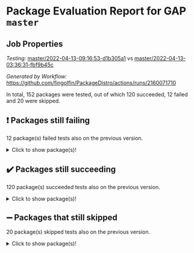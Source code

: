 # Package Evaluation Report for GAP `master`

## Job Properties

*Testing:* [master/2022-04-13-09:16:53-d1b305a1](https://github.com/fingolfin/PackageDistro/blob/data/reports/master/2022-04-13-09:16:53-d1b305a1) vs [master/2022-04-13-03:36:31-fbf9b45c](https://github.com/fingolfin/PackageDistro/blob/data/reports/master/2022-04-13-03:36:31-fbf9b45c)

*Generated by Workflow:* https://github.com/fingolfin/PackageDistro/actions/runs/2160071710

In total, 152 packages were tested, out of which 120 succeeded, 12 failed and 20 were skipped.

## :exclamation: Packages still failing

12 package(s) failed tests also on the previous version.<details> <summary>Click to show package(s)!</summary>

- fining 1.4.1 [(failure)](https://github.com/fingolfin/PackageDistro/runs/6004345824?check_suite_focus=true)<br>
- francy 1.2.4 [(failure)](https://github.com/fingolfin/PackageDistro/runs/6004346203?check_suite_focus=true)<br>
- hap 1.38 [(failure)](https://github.com/fingolfin/PackageDistro/runs/6004347055?check_suite_focus=true)<br>
- normalizinterface 1.3.2 [(failure)](https://github.com/fingolfin/PackageDistro/runs/6004349520?check_suite_focus=true)<br>
- packagemanager 1.2 [(failure)](https://github.com/fingolfin/PackageDistro/runs/6004349895?check_suite_focus=true)<br>
- rcwa 4.6.4 [(failure)](https://github.com/fingolfin/PackageDistro/runs/6004350632?check_suite_focus=true)<br>
- recog 1.3.2 [(failure)](https://github.com/fingolfin/PackageDistro/runs/6004350820?check_suite_focus=true)<br>
- semigroups 4.0.0 [(failure)](https://github.com/fingolfin/PackageDistro/runs/6004351151?check_suite_focus=true)<br>
- transgrp 3.6.1 [(failure)](https://github.com/fingolfin/PackageDistro/runs/6004352400?check_suite_focus=true)<br>
- unitlib 4.0.0 [(failure)](https://github.com/fingolfin/PackageDistro/runs/6004352697?check_suite_focus=true)<br>
- wedderga 4.10.1 [(failure)](https://github.com/fingolfin/PackageDistro/runs/6004352988?check_suite_focus=true)<br>
- yangbaxter 0.9.0 [(failure)](https://github.com/fingolfin/PackageDistro/runs/6004353194?check_suite_focus=true)<br>
</details>

## :heavy_check_mark: Packages still succeeding

120 package(s) succeeded tests also on the previous version.<details> <summary>Click to show package(s)!</summary>

- ace 5.4 [(success)](https://github.com/fingolfin/PackageDistro/runs/6004343022?check_suite_focus=true)<br>
- aclib 1.3.2 [(success)](https://github.com/fingolfin/PackageDistro/runs/6004343109?check_suite_focus=true)<br>
- agt 0.2 [(success)](https://github.com/fingolfin/PackageDistro/runs/6004343214?check_suite_focus=true)<br>
- alnuth 3.2.1 [(success)](https://github.com/fingolfin/PackageDistro/runs/6004343306?check_suite_focus=true)<br>
- anupq 3.2.6 [(success)](https://github.com/fingolfin/PackageDistro/runs/6004343374?check_suite_focus=true)<br>
- atlasrep 2.1.2 [(success)](https://github.com/fingolfin/PackageDistro/runs/6004343453?check_suite_focus=true)<br>
- autodoc 2022.03.10 [(success)](https://github.com/fingolfin/PackageDistro/runs/6004343498?check_suite_focus=true)<br>
- automata 1.15 [(success)](https://github.com/fingolfin/PackageDistro/runs/6004343572?check_suite_focus=true)<br>
- automgrp 1.3.2 [(success)](https://github.com/fingolfin/PackageDistro/runs/6004343646?check_suite_focus=true)<br>
- autpgrp 1.10.2 [(success)](https://github.com/fingolfin/PackageDistro/runs/6004343729?check_suite_focus=true)<br>
- cap 2022.04-02 [(success)](https://github.com/fingolfin/PackageDistro/runs/6004343792?check_suite_focus=true)<br>
- caratinterface 2.3.3 [(success)](https://github.com/fingolfin/PackageDistro/runs/6004343872?check_suite_focus=true)<br>
- cddinterface 2020.06.24 [(success)](https://github.com/fingolfin/PackageDistro/runs/6004343940?check_suite_focus=true)<br>
- circle 1.6.4 [(success)](https://github.com/fingolfin/PackageDistro/runs/6004344023?check_suite_focus=true)<br>
- cohomolo 1.6.10 [(success)](https://github.com/fingolfin/PackageDistro/runs/6004344113?check_suite_focus=true)<br>
- congruence 1.2.3 [(success)](https://github.com/fingolfin/PackageDistro/runs/6004344186?check_suite_focus=true)<br>
- corelg 1.56 [(success)](https://github.com/fingolfin/PackageDistro/runs/6004344262?check_suite_focus=true)<br>
- crime 1.6 [(success)](https://github.com/fingolfin/PackageDistro/runs/6004344331?check_suite_focus=true)<br>
- crisp 1.4.5 [(success)](https://github.com/fingolfin/PackageDistro/runs/6004344401?check_suite_focus=true)<br>
- crypting 0.10 [(success)](https://github.com/fingolfin/PackageDistro/runs/6004344464?check_suite_focus=true)<br>
- cryst 4.1.24 [(success)](https://github.com/fingolfin/PackageDistro/runs/6004344525?check_suite_focus=true)<br>
- crystcat 1.1.9 [(success)](https://github.com/fingolfin/PackageDistro/runs/6004344617?check_suite_focus=true)<br>
- ctbllib 1.3.3 [(success)](https://github.com/fingolfin/PackageDistro/runs/6004344681?check_suite_focus=true)<br>
- cubefree 1.19 [(success)](https://github.com/fingolfin/PackageDistro/runs/6004344745?check_suite_focus=true)<br>
- curlinterface 2.2.2 [(success)](https://github.com/fingolfin/PackageDistro/runs/6004344821?check_suite_focus=true)<br>
- cvec 2.7.5 [(success)](https://github.com/fingolfin/PackageDistro/runs/6004344891?check_suite_focus=true)<br>
- datastructures 0.2.7 [(success)](https://github.com/fingolfin/PackageDistro/runs/6004344984?check_suite_focus=true)<br>
- deepthought 1.0.5 [(success)](https://github.com/fingolfin/PackageDistro/runs/6004345063?check_suite_focus=true)<br>
- design 1.7 [(success)](https://github.com/fingolfin/PackageDistro/runs/6004345142?check_suite_focus=true)<br>
- difsets 2.3.1 [(success)](https://github.com/fingolfin/PackageDistro/runs/6004345210?check_suite_focus=true)<br>
- digraphs 1.5.2 [(success)](https://github.com/fingolfin/PackageDistro/runs/6004345321?check_suite_focus=true)<br>
- edim 1.3.5 [(success)](https://github.com/fingolfin/PackageDistro/runs/6004345399?check_suite_focus=true)<br>
- example 4.3.0 [(success)](https://github.com/fingolfin/PackageDistro/runs/6004345476?check_suite_focus=true)<br>
- factint 1.6.3 [(success)](https://github.com/fingolfin/PackageDistro/runs/6004345577?check_suite_focus=true)<br>
- ferret 1.0.7 [(success)](https://github.com/fingolfin/PackageDistro/runs/6004345657?check_suite_focus=true)<br>
- fga 1.4.0 [(success)](https://github.com/fingolfin/PackageDistro/runs/6004345749?check_suite_focus=true)<br>
- float 1.0.3 [(success)](https://github.com/fingolfin/PackageDistro/runs/6004345906?check_suite_focus=true)<br>
- format 1.4.3 [(success)](https://github.com/fingolfin/PackageDistro/runs/6004345961?check_suite_focus=true)<br>
- forms 1.2.7 [(success)](https://github.com/fingolfin/PackageDistro/runs/6004346016?check_suite_focus=true)<br>
- fplsa 1.2.5 [(success)](https://github.com/fingolfin/PackageDistro/runs/6004346101?check_suite_focus=true)<br>
- fr 2.4.8 [(success)](https://github.com/fingolfin/PackageDistro/runs/6004346147?check_suite_focus=true)<br>
- fwtree 1.3 [(success)](https://github.com/fingolfin/PackageDistro/runs/6004346281?check_suite_focus=true)<br>
- gbnp 1.0.5 [(success)](https://github.com/fingolfin/PackageDistro/runs/6004346333?check_suite_focus=true)<br>
- generalizedmorphismsforcap 2022.03-03 [(success)](https://github.com/fingolfin/PackageDistro/runs/6004346387?check_suite_focus=true)<br>
- genss 1.6.6 [(success)](https://github.com/fingolfin/PackageDistro/runs/6004346454?check_suite_focus=true)<br>
- gradedringforhomalg 2022.03-01 [(success)](https://github.com/fingolfin/PackageDistro/runs/6004346544?check_suite_focus=true)<br>
- grape 4.8.5 [(success)](https://github.com/fingolfin/PackageDistro/runs/6004346621?check_suite_focus=true)<br>
- groupoids 1.69 [(success)](https://github.com/fingolfin/PackageDistro/runs/6004346668?check_suite_focus=true)<br>
- grpconst 2.6.2 [(success)](https://github.com/fingolfin/PackageDistro/runs/6004346782?check_suite_focus=true)<br>
- guarana 0.96.3 [(success)](https://github.com/fingolfin/PackageDistro/runs/6004346852?check_suite_focus=true)<br>
- guava 3.15 [(success)](https://github.com/fingolfin/PackageDistro/runs/6004346975?check_suite_focus=true)<br>
- hapcryst 0.1.14 [(success)](https://github.com/fingolfin/PackageDistro/runs/6004347233?check_suite_focus=true)<br>
- hecke 1.5.3 [(success)](https://github.com/fingolfin/PackageDistro/runs/6004347333?check_suite_focus=true)<br>
- help 3.5 [(success)](https://github.com/fingolfin/PackageDistro/runs/6004347396?check_suite_focus=true)<br>
- idrel 2.43 [(success)](https://github.com/fingolfin/PackageDistro/runs/6004347480?check_suite_focus=true)<br>
- images 1.3.1 [(success)](https://github.com/fingolfin/PackageDistro/runs/6004347569?check_suite_focus=true)<br>
- intpic 0.2.4 [(success)](https://github.com/fingolfin/PackageDistro/runs/6004347647?check_suite_focus=true)<br>
- io 4.7.2 [(success)](https://github.com/fingolfin/PackageDistro/runs/6004347713?check_suite_focus=true)<br>
- irredsol 1.4.3 [(success)](https://github.com/fingolfin/PackageDistro/runs/6004347795?check_suite_focus=true)<br>
- json 2.1.0 [(success)](https://github.com/fingolfin/PackageDistro/runs/6004347868?check_suite_focus=true)<br>
- jupyterkernel 1.4.1 [(success)](https://github.com/fingolfin/PackageDistro/runs/6004347949?check_suite_focus=true)<br>
- jupyterviz 1.5.1 [(success)](https://github.com/fingolfin/PackageDistro/runs/6004348005?check_suite_focus=true)<br>
- kan 1.34 [(success)](https://github.com/fingolfin/PackageDistro/runs/6004348111?check_suite_focus=true)<br>
- kbmag 1.5.9 [(success)](https://github.com/fingolfin/PackageDistro/runs/6004348167?check_suite_focus=true)<br>
- laguna 3.9.4 [(success)](https://github.com/fingolfin/PackageDistro/runs/6004348228?check_suite_focus=true)<br>
- liealgdb 2.2.1 [(success)](https://github.com/fingolfin/PackageDistro/runs/6004348303?check_suite_focus=true)<br>
- liepring 1.9.2 [(success)](https://github.com/fingolfin/PackageDistro/runs/6004348395?check_suite_focus=true)<br>
- liering 2.4.2 [(success)](https://github.com/fingolfin/PackageDistro/runs/6004348479?check_suite_focus=true)<br>
- linearalgebraforcap 2022.04-02 [(success)](https://github.com/fingolfin/PackageDistro/runs/6004348547?check_suite_focus=true)<br>
- loops 3.4.1 [(success)](https://github.com/fingolfin/PackageDistro/runs/6004348612?check_suite_focus=true)<br>
- lpres 1.0.3 [(success)](https://github.com/fingolfin/PackageDistro/runs/6004348682?check_suite_focus=true)<br>
- majoranaalgebras 1.4 [(success)](https://github.com/fingolfin/PackageDistro/runs/6004348755?check_suite_focus=true)<br>
- mapclass 1.4.5 [(success)](https://github.com/fingolfin/PackageDistro/runs/6004348828?check_suite_focus=true)<br>
- matgrp 0.64 [(success)](https://github.com/fingolfin/PackageDistro/runs/6004348929?check_suite_focus=true)<br>
- modisom 2.5.1 [(success)](https://github.com/fingolfin/PackageDistro/runs/6004349028?check_suite_focus=true)<br>
- modulepresentationsforcap 2022.03-02 [(success)](https://github.com/fingolfin/PackageDistro/runs/6004349120?check_suite_focus=true)<br>
- monoidalcategories 2022.03-02 [(success)](https://github.com/fingolfin/PackageDistro/runs/6004349206?check_suite_focus=true)<br>
- nconvex 2020.11-04 [(success)](https://github.com/fingolfin/PackageDistro/runs/6004349283?check_suite_focus=true)<br>
- nilmat 1.4.1 [(success)](https://github.com/fingolfin/PackageDistro/runs/6004349360?check_suite_focus=true)<br>
- nock 1.5 [(success)](https://github.com/fingolfin/PackageDistro/runs/6004349430?check_suite_focus=true)<br>
- nq 2.5.8 [(success)](https://github.com/fingolfin/PackageDistro/runs/6004349597?check_suite_focus=true)<br>
- numericalsgps 1.3.0 [(success)](https://github.com/fingolfin/PackageDistro/runs/6004349670?check_suite_focus=true)<br>
- openmath 11.5.0 [(success)](https://github.com/fingolfin/PackageDistro/runs/6004349733?check_suite_focus=true)<br>
- orb 4.8.4 [(success)](https://github.com/fingolfin/PackageDistro/runs/6004349819?check_suite_focus=true)<br>
- patternclass 2.4.2 [(success)](https://github.com/fingolfin/PackageDistro/runs/6004349972?check_suite_focus=true)<br>
- permut 2.0.4 [(success)](https://github.com/fingolfin/PackageDistro/runs/6004350044?check_suite_focus=true)<br>
- polenta 1.3.10 [(success)](https://github.com/fingolfin/PackageDistro/runs/6004350122?check_suite_focus=true)<br>
- polymaking 0.8.6 [(success)](https://github.com/fingolfin/PackageDistro/runs/6004350188?check_suite_focus=true)<br>
- primgrp 3.4.1 [(success)](https://github.com/fingolfin/PackageDistro/runs/6004350260?check_suite_focus=true)<br>
- profiling 2.5.0 [(success)](https://github.com/fingolfin/PackageDistro/runs/6004350335?check_suite_focus=true)<br>
- qpa 1.33 [(success)](https://github.com/fingolfin/PackageDistro/runs/6004350407?check_suite_focus=true)<br>
- quagroup 1.8.3 [(success)](https://github.com/fingolfin/PackageDistro/runs/6004350471?check_suite_focus=true)<br>
- radiroot 2.9 [(success)](https://github.com/fingolfin/PackageDistro/runs/6004350551?check_suite_focus=true)<br>
- rds 1.8 [(success)](https://github.com/fingolfin/PackageDistro/runs/6004350711?check_suite_focus=true)<br>
- repndecomp 1.2.1 [(success)](https://github.com/fingolfin/PackageDistro/runs/6004350889?check_suite_focus=true)<br>
- repsn 3.1.0 [(success)](https://github.com/fingolfin/PackageDistro/runs/6004350954?check_suite_focus=true)<br>
- resclasses 4.7.2 [(success)](https://github.com/fingolfin/PackageDistro/runs/6004351027?check_suite_focus=true)<br>
- scscp 2.3.1 [(success)](https://github.com/fingolfin/PackageDistro/runs/6004351091?check_suite_focus=true)<br>
- sglppow 2.2 [(success)](https://github.com/fingolfin/PackageDistro/runs/6004351221?check_suite_focus=true)<br>
- sgpviz 0.999.5 [(success)](https://github.com/fingolfin/PackageDistro/runs/6004351311?check_suite_focus=true)<br>
- simpcomp 2.1.14 [(success)](https://github.com/fingolfin/PackageDistro/runs/6004351394?check_suite_focus=true)<br>
- singular 2020.12.18 [(success)](https://github.com/fingolfin/PackageDistro/runs/6004351480?check_suite_focus=true)<br>
- sla 1.5.3 [(success)](https://github.com/fingolfin/PackageDistro/runs/6004351576?check_suite_focus=true)<br>
- smallgrp 1.5 [(success)](https://github.com/fingolfin/PackageDistro/runs/6004351664?check_suite_focus=true)<br>
- smallsemi 0.6.13 [(success)](https://github.com/fingolfin/PackageDistro/runs/6004351742?check_suite_focus=true)<br>
- sonata 2.9.3 [(success)](https://github.com/fingolfin/PackageDistro/runs/6004351830?check_suite_focus=true)<br>
- sophus 1.25 [(success)](https://github.com/fingolfin/PackageDistro/runs/6004351909?check_suite_focus=true)<br>
- spinsym 1.5.2 [(success)](https://github.com/fingolfin/PackageDistro/runs/6004351987?check_suite_focus=true)<br>
- symbcompcc 1.3.2 [(success)](https://github.com/fingolfin/PackageDistro/runs/6004352072?check_suite_focus=true)<br>
- thelma 1.3 [(success)](https://github.com/fingolfin/PackageDistro/runs/6004352146?check_suite_focus=true)<br>
- tomlib 1.2.9 [(success)](https://github.com/fingolfin/PackageDistro/runs/6004352244?check_suite_focus=true)<br>
- toric 1.9.5 [(success)](https://github.com/fingolfin/PackageDistro/runs/6004352319?check_suite_focus=true)<br>
- ugaly 4.0.2 [(success)](https://github.com/fingolfin/PackageDistro/runs/6004352524?check_suite_focus=true)<br>
- unipot 1.5 [(success)](https://github.com/fingolfin/PackageDistro/runs/6004352617?check_suite_focus=true)<br>
- utils 0.72 [(success)](https://github.com/fingolfin/PackageDistro/runs/6004352771?check_suite_focus=true)<br>
- uuid 0.7 [(success)](https://github.com/fingolfin/PackageDistro/runs/6004352841?check_suite_focus=true)<br>
- walrus 0.9991 [(success)](https://github.com/fingolfin/PackageDistro/runs/6004352910?check_suite_focus=true)<br>
- xmod 2.86 [(success)](https://github.com/fingolfin/PackageDistro/runs/6004353047?check_suite_focus=true)<br>
- xmodalg 1.18 [(success)](https://github.com/fingolfin/PackageDistro/runs/6004353135?check_suite_focus=true)<br>
- zeromqinterface 0.13 [(success)](https://github.com/fingolfin/PackageDistro/runs/6004353246?check_suite_focus=true)<br>
</details>

## :heavy_minus_sign: Packages that still skipped

20 package(s) skipped tests also on the previous version.<details> <summary>Click to show package(s)!</summary>

- 4ti2interface 2022.03-01 [(skipped)](https://github.com/fingolfin/PackageDistro/runs/6004256925?check_suite_focus=true)<br>
- browse 1.8.14 [(skipped)](https://github.com/fingolfin/PackageDistro/runs/6004256925?check_suite_focus=true)<br>
- examplesforhomalg 2022.03-01 [(skipped)](https://github.com/fingolfin/PackageDistro/runs/6004256925?check_suite_focus=true)<br>
- gapdoc 1.6.5 [(skipped)](https://github.com/fingolfin/PackageDistro/runs/6004256925?check_suite_focus=true)<br>
- gauss 2022.03-01 [(skipped)](https://github.com/fingolfin/PackageDistro/runs/6004256925?check_suite_focus=true)<br>
- gaussforhomalg 2022.03-01 [(skipped)](https://github.com/fingolfin/PackageDistro/runs/6004256925?check_suite_focus=true)<br>
- gradedmodules 2022.03-01 [(skipped)](https://github.com/fingolfin/PackageDistro/runs/6004256925?check_suite_focus=true)<br>
- homalg 2022.03-01 [(skipped)](https://github.com/fingolfin/PackageDistro/runs/6004256925?check_suite_focus=true)<br>
- homalgtocas 2022.03-01 [(skipped)](https://github.com/fingolfin/PackageDistro/runs/6004256925?check_suite_focus=true)<br>
- io_forhomalg 2022.03-01 [(skipped)](https://github.com/fingolfin/PackageDistro/runs/6004256925?check_suite_focus=true)<br>
- itc 1.5.1 [(skipped)](https://github.com/fingolfin/PackageDistro/runs/6004256925?check_suite_focus=true)<br>
- localizeringforhomalg 2022.03-01 [(skipped)](https://github.com/fingolfin/PackageDistro/runs/6004256925?check_suite_focus=true)<br>
- matricesforhomalg 2022.03-02 [(skipped)](https://github.com/fingolfin/PackageDistro/runs/6004256925?check_suite_focus=true)<br>
- modules 2022.03-01 [(skipped)](https://github.com/fingolfin/PackageDistro/runs/6004256925?check_suite_focus=true)<br>
- polycyclic 2.16 [(skipped)](https://github.com/fingolfin/PackageDistro/runs/6004256925?check_suite_focus=true)<br>
- ringsforhomalg 2022.03-01 [(skipped)](https://github.com/fingolfin/PackageDistro/runs/6004256925?check_suite_focus=true)<br>
- sco 2022.03-01 [(skipped)](https://github.com/fingolfin/PackageDistro/runs/6004256925?check_suite_focus=true)<br>
- toolsforhomalg 2022.04-01 [(skipped)](https://github.com/fingolfin/PackageDistro/runs/6004256925?check_suite_focus=true)<br>
- toricvarieties 2022.03.23 [(skipped)](https://github.com/fingolfin/PackageDistro/runs/6004256925?check_suite_focus=true)<br>
- xgap 4.31 [(skipped)](https://github.com/fingolfin/PackageDistro/runs/6004256925?check_suite_focus=true)<br>
</details>

